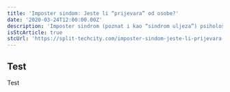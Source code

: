 ```yaml
---
title: 'Imposter sindom: Jeste li “prijevara” od osobe?'
date: '2020-03-24T12:00:00.00Z'
description: 'Imposter sindrom (poznat i kao “sindrom uljeza”) psihološki je obrazac u kojem čovjek sumnja u...'
isStcArticle: true
stcUrl: 'https://split-techcity.com/imposter-sindom-jeste-li-prijevara-od-osobe'
---
```


## Test

Test
